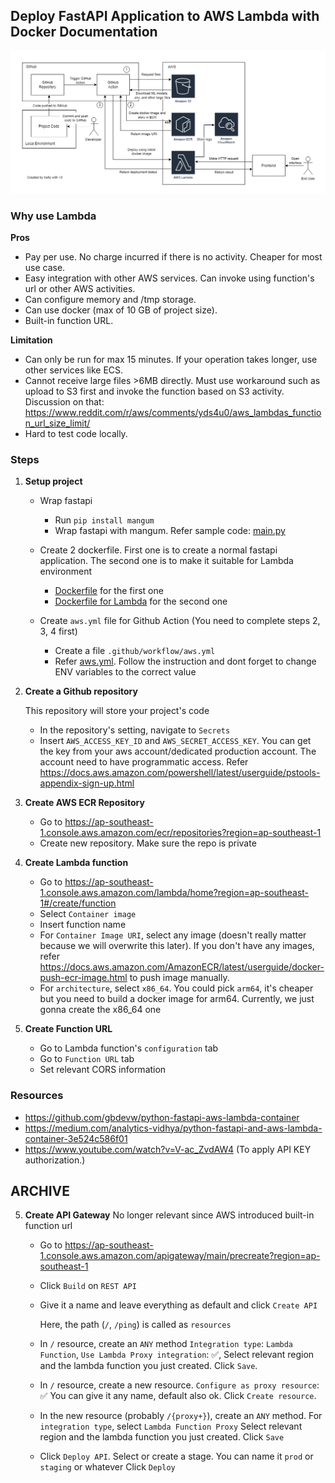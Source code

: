 ## Deploy FastAPI Application to AWS Lambda with Docker Documentation

![deploy to lambda flow](deploy-to-lambda-flow-v2.png)

### Why use Lambda

**Pros**

- Pay per use. No charge incurred if there is no activity. Cheaper for most use case.
- Easy integration with other AWS services. Can invoke using function's url or other AWS activities.
- Can configure memory and /tmp storage.
- Can use docker (max of 10 GB of project size).
- Built-in function URL.

**Limitation**

- Can only be run for max 15 minutes. If your operation takes longer, use other services like ECS.
- Cannot receive large files >6MB directly. Must use workaround such as upload to S3 first and invoke the function based on S3 activity. Discussion on that: https://www.reddit.com/r/aws/comments/yds4u0/aws_lambdas_function_url_size_limit/
- Hard to test code locally.

### Steps

1. **Setup project**

	- Wrap fastapi
  
		- Run `pip install mangum`
		- Wrap fastapi with mangum. Refer sample code: [main.py](api/main.py)

	- Create 2 dockerfile. First one is to create a normal fastapi application. The second one is to make it suitable for Lambda environment

		- [Dockerfile](Dockerfile) for the first one
		- [Dockerfile for Lambda](Dockerfile.aws.lambda) for the second one

	- Create `aws.yml` file for Github Action (You need to complete steps 2, 3, 4 first)

		- Create a file `.github/workflow/aws.yml`
		- Refer [aws.yml](.github/workflows/aws.yml). Follow the instruction and dont forget to change ENV variables to the correct value
  
2. **Create a Github repository**
   
	This repository will store your project's code
	- In the repository's setting, navigate to `Secrets`
	- Insert `AWS_ACCESS_KEY_ID` and `AWS_SECRET_ACCESS_KEY`. You can get the key from your aws account/dedicated production account. The account need to have programmatic access. Refer https://docs.aws.amazon.com/powershell/latest/userguide/pstools-appendix-sign-up.html

3. **Create AWS ECR Repository**

	- Go to https://ap-southeast-1.console.aws.amazon.com/ecr/repositories?region=ap-southeast-1
	- Create new repository. Make sure the repo is private

4. **Create Lambda function**

	- Go to https://ap-southeast-1.console.aws.amazon.com/lambda/home?region=ap-southeast-1#/create/function
	- Select `Container image`
	- Insert function name
	- For `Container Image URI`, select any image (doesn't really matter because we will overwrite this later). If you don't have any images, refer https://docs.aws.amazon.com/AmazonECR/latest/userguide/docker-push-ecr-image.html to push image manually.
	- For `architecture`, select `x86_64`. You could pick `arm64`, it's cheaper but you need to build a docker image for arm64. Currently, we just gonna create the x86_64 one

5. **Create Function URL**

	- Go to Lambda function's `configuration` tab
	- Go to `Function URL` tab
	- Set relevant CORS information

### Resources

- https://github.com/gbdevw/python-fastapi-aws-lambda-container
- https://medium.com/analytics-vidhya/python-fastapi-and-aws-lambda-container-3e524c586f01
- https://www.youtube.com/watch?v=V-ac_ZvdAW4 (To apply API KEY authorization.)


## ARCHIVE
5. **Create API Gateway** No longer relevant since AWS introduced built-in function url

	- Go to https://ap-southeast-1.console.aws.amazon.com/apigateway/main/precreate?region=ap-southeast-1
	- Click `Build` on `REST API`
	- Give it a name and leave everything as default and click `Create API`

		Here, the path (`/`, `/ping`) is called as `resources`
	- In `/` resource, create an `ANY` method
			`Integration type`: `Lambda Function`,
			`Use Lambda Proxy integration`: ✅,
			Select relevant region and the lambda function you just created.
			Click `Save`.

	- In `/` resource, create a new resource.
			`Configure as proxy resource`: ✅
			You can give it any name, default also ok.
			Click `Create resource`.

	- In the new resource (probably `/{proxy+}`), create an `ANY` method.
			For `integration type`, select `Lambda Function Proxy`
			Select relevant region and the lambda function you just created.
			Click `Save`
	
	- Click `Deploy API`. 
			Select or create a stage. You can name it `prod` or `staging` or whatever
			Click `Deploy`

